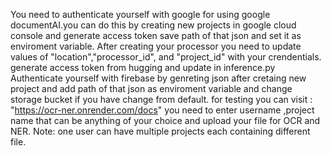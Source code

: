 You need to authenticate yourself with google for using google documentAI.you can do this by creating new projects in google cloud console and generate access token save path of that json and set it as enviroment variable.
After creating your processor you need to update values of "location","processor_id", and "project_id" with your crendentials.
generate access token from hugging and update in inference.py
Authenticate yourself with firebase by genreting json after cretaing new project and add path of that json as enviroment variable and change storage bucket if you have change from default.
for testing you can visit : "https://ocr-ner.onrender.com/docs"
you need to enter username ,project name that can be anything of your choice and upload your file for OCR and NER.
Note: one user can have multiple projects each containing different file.

